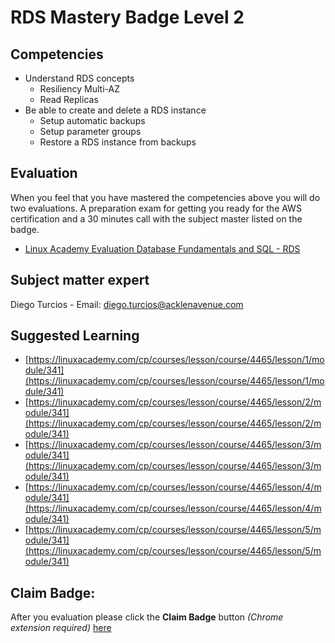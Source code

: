 # RDS Mastery Badge Level 2

## Competencies
 - Understand RDS concepts
   - Resiliency Multi-AZ
   - Read Replicas
 - Be able to create and delete a RDS instance
   - Setup automatic backups
   - Setup parameter groups
   - Restore a RDS instance from backups

## Evaluation
  When you feel that you have mastered the competencies above you will do two evaluations. A preparation exam for getting you ready for the AWS certification and a 30 minutes call with the subject master listed on the badge.

  - [Linux Academy Evaluation Database Fundamentals and SQL - RDS](https://app.linuxacademy.com/challenges/f23ea7d4-ac3f-4db1-b50b-863a6f2ab20b)   

## Subject matter expert
  Diego Turcios - Email: diego.turcios@acklenavenue.com

## Suggested Learning   
- [https://linuxacademy.com/cp/courses/lesson/course/4465/lesson/1/module/341](https://linuxacademy.com/cp/courses/lesson/course/4465/lesson/1/module/341)
- [https://linuxacademy.com/cp/courses/lesson/course/4465/lesson/2/module/341](https://linuxacademy.com/cp/courses/lesson/course/4465/lesson/2/module/341)
- [https://linuxacademy.com/cp/courses/lesson/course/4465/lesson/3/module/341](https://linuxacademy.com/cp/courses/lesson/course/4465/lesson/3/module/341)
- [https://linuxacademy.com/cp/courses/lesson/course/4465/lesson/4/module/341](https://linuxacademy.com/cp/courses/lesson/course/4465/lesson/4/module/341)
- [https://linuxacademy.com/cp/courses/lesson/course/4465/lesson/5/module/341](https://linuxacademy.com/cp/courses/lesson/course/4465/lesson/5/module/341)

## Claim Badge:
After you evaluation please click the **Claim Badge** button *(Chrome extension required)* [here](https://acklenavenue.badgr.com/public/badges/x4CoHpkLQkuKODGCReRXdg)
